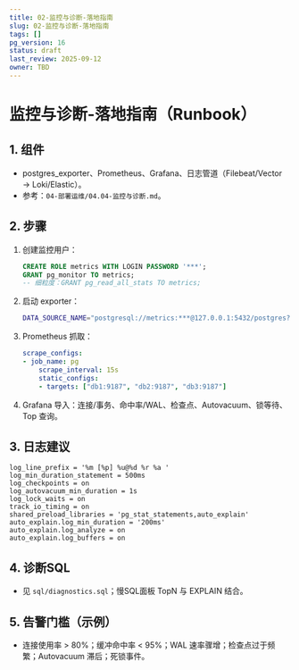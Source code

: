 ```yaml
---
title: 02-监控与诊断-落地指南
slug: 02-监控与诊断-落地指南
tags: []
pg_version: 16
status: draft
last_review: 2025-09-12
owner: TBD
---
```


# 监控与诊断-落地指南（Runbook）

## 1. 组件

- postgres_exporter、Prometheus、Grafana、日志管道（Filebeat/Vector → Loki/Elastic）。
- 参考：`04-部署运维/04.04-监控与诊断.md`。

## 2. 步骤

1) 创建监控用户：

    ```sql
    CREATE ROLE metrics WITH LOGIN PASSWORD '***';
    GRANT pg_monitor TO metrics;
    -- 细粒度：GRANT pg_read_all_stats TO metrics;
    ```

2) 启动 exporter：

    ```bash
    DATA_SOURCE_NAME="postgresql://metrics:***@127.0.0.1:5432/postgres?sslmode=disable" ./postgres_exporter
    ```

3) Prometheus 抓取：

    ```yaml
    scrape_configs:
    - job_name: pg
        scrape_interval: 15s
        static_configs:
        - targets: ["db1:9187", "db2:9187", "db3:9187"]
    ```

4) Grafana 导入：连接/事务、命中率/WAL、检查点、Autovacuum、锁等待、Top 查询。

## 3. 日志建议

```text
log_line_prefix = '%m [%p] %u@%d %r %a '
log_min_duration_statement = 500ms
log_checkpoints = on
log_autovacuum_min_duration = 1s
log_lock_waits = on
track_io_timing = on
shared_preload_libraries = 'pg_stat_statements,auto_explain'
auto_explain.log_min_duration = '200ms'
auto_explain.log_analyze = on
auto_explain.log_buffers = on
```

## 4. 诊断SQL

- 见 `sql/diagnostics.sql`；慢SQL面板 TopN 与 EXPLAIN 结合。

## 5. 告警门槛（示例）

- 连接使用率 > 80%；缓冲命中率 < 95%；WAL 速率骤增；检查点过于频繁；Autovacuum 滞后；死锁事件。
